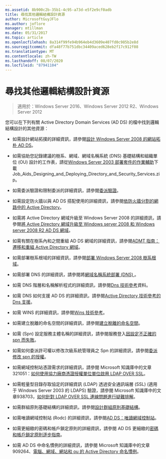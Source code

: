 ```yaml
---
ms.assetid: 8b900c2b-35b1-4c95-a73d-e5f2e9cf0adb
title: 尋找其他邏輯結構設計資源
author: MicrosoftGuyJFlo
ms.author: joflore
manager: mtillman
ms.date: 05/31/2017
ms.topic: article
ms.openlocfilehash: 8a314f99fe94b964eb4d3609e407fd0c985b2e8d
ms.sourcegitcommit: dfa48f77b751dbc34409aced628eb2f17c912f08
ms.translationtype: MT
ms.contentlocale: zh-TW
ms.lasthandoff: 08/07/2020
ms.locfileid: "87941104"
---
```

# <a name="finding-additional-resources-for-logical-structure-design"></a>尋找其他邏輯結構設計資源

> 適用於：Windows Server 2016、Windows Server 2012 R2、Windows Server 2012

您可以在下列有關 Active Directory Domain Services (AD DS) 的檔中找到邏輯結構設計的其他資源：

- 如需設計網站拓撲的詳細資訊，請參閱[設計 Windows Server 2008 的網站拓朴 AD DS](Designing-the-Site-Topology.md)。

- 如需協助您記錄建議的樹系、網域、網域名稱系統 (DNS) 基礎結構和組織單位 (OU) 設計的工作表，請從[Windows Server 2003 部署套件的作業輔助](https://microsoft.com/download/details.aspx?id=9608)下載 Job_Aids_Designing_and_Deploying_Directory_and_Security_Services.zip。

- 如需委派驗證和限制委派的詳細資訊，請參閱[委派驗證](/previous-versions/windows/it-pro/windows-server-2003/cc739740(v=ws.10))。

- 如需設定防火牆以與 AD DS 搭配使用的詳細資訊，請參閱[依防火牆分割的網路中的 Active Directory](https://microsoft.com/download/details.aspx?familyid=c2ef3846-43f0-4caf-9767-a9166368434e)。

- 如需將 Active Directory 網域升級至 Windows Server 2008 的詳細資訊，請參閱[將 Active Directory 網域升級至 Windows server 2008 和 Windows server 2008 R2 AD DS 網域](/previous-versions/windows/it-pro/windows-server-2008-r2-and-2008/cc731188(v=ws.10))。

- 如需有關在樹系內和之間重組 AD DS 網域的詳細資訊，請參閱[ADMT 指南：遷移和重組 Active Directory 網域](/previous-versions/windows/it-pro/windows-server-2008-r2-and-2008/cc974332(v=ws.10))。

- 如需部署樹系根域的詳細資訊，請參閱[部署 Windows Server 2008 樹系根域](/previous-versions/windows/it-pro/windows-server-2008-r2-and-2008/cc731174(v=ws.10))。

- 如需部署 DNS 的詳細資訊，請參閱將[網域名稱系統部署 (DNS) ](/previous-versions/windows/it-pro/windows-server-2003/cc780661(v=ws.10))。

- 如需 DNS 階層和名稱解析程式的詳細資訊，請參閱[Dns 技術參考](/previous-versions/windows/it-pro/windows-server-2003/cc779926(v=ws.10))資料。

- 如需 DNS 如何支援 AD DS 的詳細資訊，請參閱[Active Directory 技術參考的 Dns 支援](/previous-versions/windows/it-pro/windows-server-2003/cc781627(v=ws.10))。

- 如需 WINS 的詳細資訊，請參閱[Wins 技術參考](/previous-versions/windows/it-pro/windows-server-2003/cc736411(v=ws.10))。

- 如需建立脫離的命名空間的詳細資訊，請參閱[建立脫離的命名空間](/previous-versions/windows/it-pro/windows-server-2003/cc755926(v=ws.10))。

- 如需 (Spn) 設定服務主體名稱的詳細資訊，請參閱服務登入[因設定不正確的 spn 而失敗](/previous-versions/windows/it-pro/windows-server-2003/cc772897(v=ws.10))。

- 如需如何委派許可權以修改次級系統管理員之 Spn 的詳細資訊，請參閱[委派修改 spn 的授權](/previous-versions/windows/it-pro/windows-server-2008-R2-and-2008/cc770439(v=ws.10))。

- 如需網域控制站憑證需求的詳細資訊，請參閱 Microsoft 知識庫中的文章321051：[如何使用協力廠商憑證授權單位單位啟用 LDAP OVER SSL](https://support.microsoft.com/help/321051/)。

- 如需輕量型目錄存取協定的詳細資訊 (LDAP) 透過安全通訊端層 (SSL)  (適用于 Windows Server 2003 的 LDAPS) 驗證，請參閱 Microsoft 知識庫中的文章938703，[如何針對 LDAP OVER SSL 連線問題進行疑難排解](https://support.microsoft.com/help/938703/)。

- 如需群組原則基礎結構的詳細資訊，請參閱[設計群組原則基礎結構](/previous-versions/windows/it-pro/windows-server-2003/cc786524(v=ws.10))。

- 如需唯讀網域控制站 (Rodc) 的詳細資訊，請參閱[AD DS：唯讀網域控制站](/previous-versions/windows/it-pro/windows-server-2008-r2-and-2008/cc732801(v=ws.10))。

- 如需更細緻的密碼和帳戶鎖定原則的詳細資訊，請參閱 AD DS 更細緻的[密碼和帳戶鎖定原則逐步指南](/previous-versions/windows/it-pro/windows-server-2008-r2-and-2008/cc770842(v=ws.10))。

- 如需 AD DS 中命名慣例的詳細資訊，請參閱 Microsoft 知識庫中的文章909264、[電腦、網域、網站和 ou 的 Active Directory 命名慣例](https://support.microsoft.com/help/909264/)。
